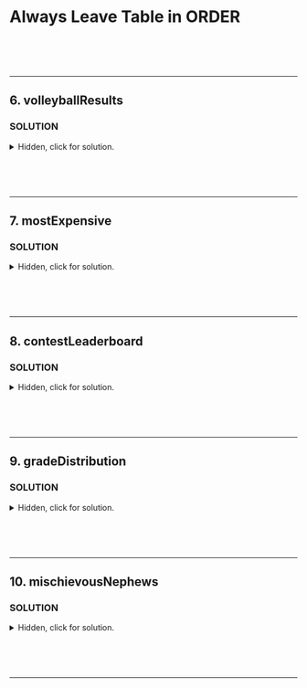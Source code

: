 # Always Leave Table in ORDER <br><br><br>

---

## 6. volleyballResults

### **SOLUTION**

<details>
  <summary>Hidden, click for solution.</summary>

```javascript

```

</details>

<br><br><br>

--- 

## 7. mostExpensive

### **SOLUTION**

<details>
  <summary>Hidden, click for solution.</summary>

```javascript

```

</details>

<br><br><br>

--- 

## 8. contestLeaderboard

### **SOLUTION**

<details>
  <summary>Hidden, click for solution.</summary>

```javascript

```

</details>

<br><br><br>

--- 

## 9. gradeDistribution

### **SOLUTION**

<details>
  <summary>Hidden, click for solution.</summary>

```javascript

```

</details>

<br><br><br>

---
 
## 10. mischievousNephews

### **SOLUTION**

<details>
  <summary>Hidden, click for solution.</summary>

```javascript

```

</details>

<br><br><br>

--- 
